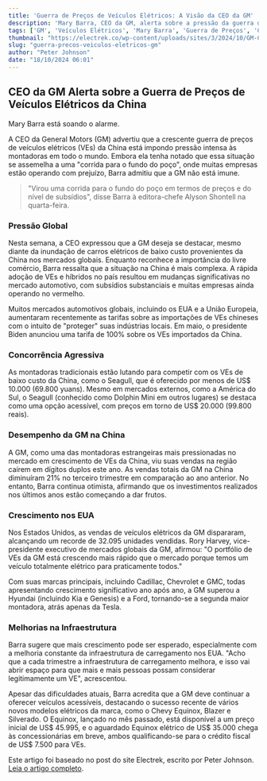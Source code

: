 ```yaml
---
title: 'Guerra de Preços de Veículos Elétricos: A Visão da CEO da GM'
description: 'Mary Barra, CEO da GM, alerta sobre a pressão da guerra de preços de VEs da China.'
tags: ['GM', 'Veículos Elétricos', 'Mary Barra', 'Guerra de Preços', 'China']
thumbnail: "https://electrek.co/wp-content/uploads/sites/3/2024/10/GM-Chinas-EV-1.jpeg?quality=82&strip=all&w=1400"
slug: "guerra-precos-veiculos-eletricos-gm"
author: "Peter Johnson"
date: "18/10/2024 06:01"
---
```


## CEO da GM Alerta sobre a Guerra de Preços de Veículos Elétricos da China

Mary Barra está soando o alarme.

A CEO da General Motors (GM) advertiu que a crescente guerra de preços de veículos elétricos (VEs) da China está impondo pressão intensa às montadoras em todo o mundo. Embora ela tenha notado que essa situação se assemelha a uma "corrida para o fundo do poço", onde muitas empresas estão operando com prejuízo, Barra admitiu que a GM não está imune.

> "Virou uma corrida para o fundo do poço em termos de preços e do nível de subsídios", disse Barra à editora-chefe Alyson Shontell na quarta-feira.

### Pressão Global

Nesta semana, a CEO expressou que a GM deseja se destacar, mesmo diante da inundação de carros elétricos de baixo custo provenientes da China nos mercados globais. Enquanto reconhece a importância do livre comércio, Barra ressalta que a situação na China é mais complexa. A rápida adoção de VEs e híbridos no país resultou em mudanças significativas no mercado automotivo, com subsídios substanciais e muitas empresas ainda operando no vermelho.

Muitos mercados automotivos globais, incluindo os EUA e a União Europeia, aumentaram recentemente as tarifas sobre as importações de VEs chineses com o intuito de "proteger" suas indústrias locais. Em maio, o presidente Biden anunciou uma tarifa de 100% sobre os VEs importados da China.

### Concorrência Agressiva

As montadoras tradicionais estão lutando para competir com os VEs de baixo custo da China, como o Seagull, que é oferecido por menos de US$ 10.000 (69.800 yuans). Mesmo em mercados externos, como a América do Sul, o Seagull (conhecido como Dolphin Mini em outros lugares) se destaca como uma opção acessível, com preços em torno de US$ 20.000 (99.800 reais).

### Desempenho da GM na China

A GM, como uma das montadoras estrangeiras mais pressionadas no mercado em crescimento de VEs da China, viu suas vendas na região caírem em dígitos duplos este ano. As vendas totais da GM na China diminuíram 21% no terceiro trimestre em comparação ao ano anterior. No entanto, Barra continua otimista, afirmando que os investimentos realizados nos últimos anos estão começando a dar frutos.

### Crescimento nos EUA

Nos Estados Unidos, as vendas de veículos elétricos da GM dispararam, alcançando um recorde de 32.095 unidades vendidas. Rory Harvey, vice-presidente executivo de mercados globais da GM, afirmou: "O portfólio de VEs da GM está crescendo mais rápido que o mercado porque temos um veículo totalmente elétrico para praticamente todos."

Com suas marcas principais, incluindo Cadillac, Chevrolet e GMC, todas apresentando crescimento significativo ano após ano, a GM superou a Hyundai (incluindo Kia e Genesis) e a Ford, tornando-se a segunda maior montadora, atrás apenas da Tesla.

### Melhorias na Infraestrutura

Barra sugere que mais crescimento pode ser esperado, especialmente com a melhoria constante da infraestrutura de carregamento nos EUA. "Acho que a cada trimestre a infraestrutura de carregamento melhora, e isso vai abrir espaço para que mais e mais pessoas possam considerar legitimamente um VE", acrescentou.

Apesar das dificuldades atuais, Barra acredita que a GM deve continuar a oferecer veículos acessíveis, destacando o sucesso recente de vários novos modelos elétricos da marca, como o Chevy Equinox, Blazer e Silverado. O Equinox, lançado no mês passado, está disponível a um preço inicial de US$ 45.995, e o aguardado Equinox elétrico de US$ 35.000 chega às concessionárias em breve, ambos qualificando-se para o crédito fiscal de US$ 7.500 para VEs.

Este artigo foi baseado no post do site Electrek, escrito por Peter Johnson. [Leia o artigo completo](https://electrek.co/2024/10/17/gm-ceo-warns-chinas-ev-price-war-race-to-bottom/).